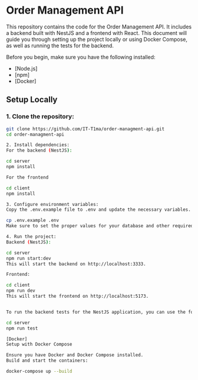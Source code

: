 # Order Management API

This repository contains the code for the Order Management API. It includes a backend built with NestJS and a frontend with React. This document will guide you through setting up the project locally or using Docker Compose, as well as running the tests for the backend.


Before you begin, make sure you have the following installed:

- [Node.js]
- [npm]
- [Docker]

## Setup Locally

### 1. Clone the repository:

```bash
git clone https://github.com/IT-T1ma/order-managment-api.git
cd order-managment-api

2. Install dependencies:
For the backend (NestJS):

cd server
npm install

For the frontend

cd client
npm install

3. Configure environment variables:
Copy the .env.example file to .env and update the necessary variables. For example:

cp .env.example .env
Make sure to set the proper values for your database and other required services.

4. Run the project:
Backend (NestJS):

cd server
npm run start:dev
This will start the backend on http://localhost:3333.

Frontend:

cd client
npm run dev
This will start the frontend on http://localhost:5173.


To run the backend tests for the NestJS application, you can use the following command:

cd server
npm run test

[Docker]
Setup with Docker Compose

Ensure you have Docker and Docker Compose installed.
Build and start the containers:

docker-compose up --build